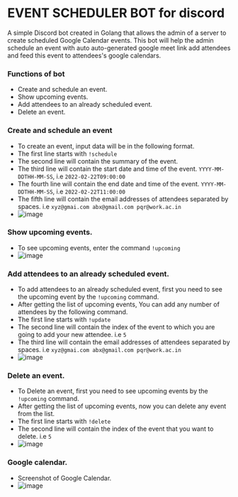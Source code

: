 # EVENT SCHEDULER BOT for discord
A simple Discord bot created in Golang that allows the admin of a server to create scheduled Google Calendar events. This bot will help the admin schedule an event with auto auto-generated google meet link add attendees and feed this event to attendees's google calendars.


### Functions of bot
 * Create and schedule an event.
 * Show upcoming events.
 * Add attendees to an already scheduled event.
 * Delete an event.

### Create and schedule an event
 * To create an event, input data will be in the following format.
 * The first line starts with `!schedule` 
 * The second line will contain the summary of the event.
 * The third line will contain the start date and time of the event. `YYYY-MM-DDTHH-MM-SS`, i.e `2022-02-22T09:00:00`
 * The fourth line will contain the end date and time of the event. `YYYY-MM-DDTHH-MM-SS`, i.e `2022-02-22T11:00:00`
 * The fifth line will contain the email addresses of attendees separated by spaces. i.e `xyz@gmai.com abx@gmail.com pqr@work.ac.in`
 * ![image](https://user-images.githubusercontent.com/76701875/154680826-66aff4e4-9eea-4e65-b005-32eb50a98936.png)


### Show upcoming events.
 * To see upcoming events, enter the command `!upcoming`
 * ![image](https://user-images.githubusercontent.com/76701875/154680929-4bc6ee3c-aa61-4b84-985a-2af2103b3234.png)


### Add attendees to an already scheduled event.
 * To add attendees to an already scheduled event, first you need to see the upcoming event by the `!upcoming` command.
 * After getting the list of upcoming events, You can add any number of attendees by the following command.
 * The first line starts with `!update` 
 * The second line will contain the index of the event to which you are going to add your new attendee. i.e `5`
 * The third line will contain the email addresses of attendees separated by spaces. i.e `xyz@gmai.com abx@gmail.com pqr@work.ac.in`
 * ![image](https://user-images.githubusercontent.com/76701875/154681345-a53a6af2-6395-4435-abc8-35cc6b15910f.png)


### Delete an event.
 * To Delete an event, first you need to see upcoming events by the `!upcoming` command.
 * After getting the list of upcoming events, now you can delete any event from the list.
 * The first line starts with `!delete` 
 * The second line will contain the index of the event that you want to delete. i.e `5`
 * ![image](https://user-images.githubusercontent.com/76701875/154681457-3b2dff6f-a49f-4bb8-b5ad-59322556de2d.png)


### Google calendar.
 * Screenshot of Google Calendar.
 * ![image](https://user-images.githubusercontent.com/76701875/154682613-cdb51565-d245-4aac-a95c-b7407dca183e.png)





